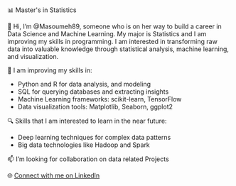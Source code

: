📊 Master's in Statistics

👋 Hi, I’m @Masoumeh89, someone who is on her way to build a career in Data Science and Machine Learning. My major is Statistics and I am improving my skills in programming. I am interested in transforming raw data into valuable knowledge through statistical analysis, machine learning, and visualization.

🌱 I am improving my skills in:
   - Python and R for data analysis, and modeling
   - SQL for querying databases and extracting insights
   - Machine Learning frameworks: scikit-learn, TensorFlow
   - Data visualization tools: Matplotlib, Seaborn, ggplot2
     
🔍 Skills that I am interested to learn in the near future:
   - Deep learning techniques for complex data patterns
   - Big data technologies like Hadoop and Spark
  

📫 I’m looking for collaboration on data related Projects


🌐 [Connect with me on LinkedIn](https://www.linkedin.com/in/masoumeh-khalilzadeh/)

 

<!---
Masoumeh89/Masoumeh89 is a ✨ special ✨ repository because its `README.md` (this file) appears on your GitHub profile.
You can click the Preview link to take a look at your changes.
--->
